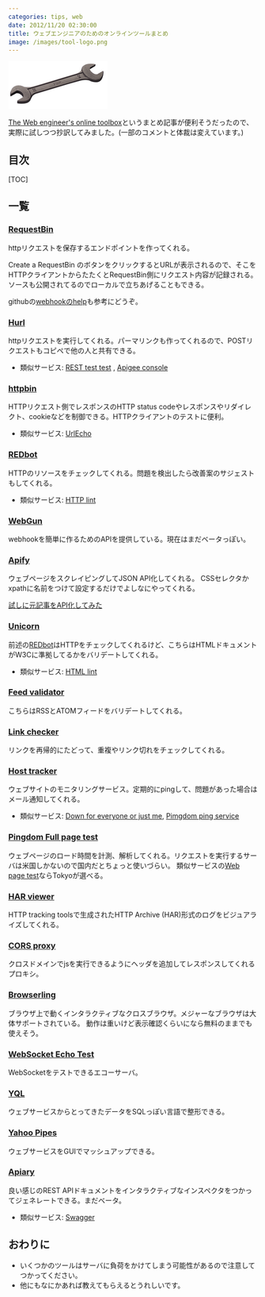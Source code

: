 ```yaml
---
categories: tips, web
date: 2012/11/20 02:30:00
title: ウェブエンジニアのためのオンラインツールまとめ
image: /images/tool-logo.png
---
```


![tool](/images/tool-logo.png)

[The Web engineer's online toolbox](http://ivanzuzak.info/2012/11/18/the-web-engineers-online-toolbox.html)というまとめ記事が便利そうだったので、実際に試しつつ抄訳してみました。(一部のコメントと体裁は変えています。)

## 目次

[TOC]

## 一覧

### [RequestBin](http://requestb.in/)

httpリクエストを保存するエンドポイントを作ってくれる。

Create a RequestBin のボタンをクリックするとURLが表示されるので、そこをHTTPクライアントからたたくとRequestBin側にリクエスト内容が記録される。
ソースも公開されてるのでローカルで立ちあげることもできる。

githubの[webhookのhelp](https://help.github.com/articles/testing-webhooks)も参考にどうぞ。


### [Hurl](http://hurl.it)

httpリクエストを実行してくれる。パーマリンクも作ってくれるので、POSTリクエストもコピペで他の人と共有できる。

* 類似サービス: [REST test test](http://resttesttest.com/) ,  [Apigee console](https://apigee.com/console/others) 

### [httpbin](http://httpbin.org/)

HTTPリクエスト側でレスポンスのHTTP status codeやレスポンスやリダイレクト、cookieなどを制御できる。HTTPクライアントのテストに便利。

* 類似サービス: [UrlEcho](http://ivanzuzak.info/urlecho/)

### [REDbot](http://redbot.org/)

HTTPのリソースをチェックしてくれる。問題を検出したら改善案のサジェストもしてくれる。

* 類似サービス: [HTTP lint](http://zamez.org/httplint)

### [WebGun](http://webgun.io/)

webhookを簡単に作るためのAPIを提供している。現在はまだベータっぽい。

### [Apify](http://apify.heroku.com)

ウェブページをスクレイピングしてJSON API化してくれる。
CSSセレクタかxpathに名前をつけて設定するだけでよしなにやってくれる。

[試しに元記事をAPI化してみた](http://apify.heroku.com/resources/50a99278a7301c000200005a)

### [Unicorn](http://validator.w3.org/unicorn/)

前述の[REDbot](http://redbot.org/)はHTTPをチェックしてくれるけど、こちらはHTMLドキュメントがW3Cに準拠してるかをバリデートしてくれる。

* 類似サービス: [HTML lint](http://lint.brihten.com/html/)

### [Feed validator](http://validator.w3.org/feed/)

こちらはRSSとATOMフィードをバリデートしてくれる。

### [Link checker](http://validator.w3.org/checklink)

リンクを再帰的にたどって、重複やリンク切れをチェックしてくれる。

### [Host tracker](http://www.host-tracker.com/)

ウェブサイトのモニタリングサービス。定期的にpingして、問題があった場合はメール通知してくれる。

* 類似サービス: [Down for everyone or just me](http://www.downforeveryoneorjustme.com/), [Pimgdom ping service](http://tools.pingdom.com/ping/)

### [Pingdom Full page test](http://tools.pingdom.com/fpt/)

ウェブページのロード時間を計測、解析してくれる。リクエストを実行するサーバは米国しかないので国内だとちょっと使いづらい。
類似サービスの[Web page test](http://www.webpagetest.org/)ならTokyoが選べる。

### [HAR viewer](http://www.softwareishard.com/har/viewer/)

HTTP tracking toolsで生成されたHTTP Archive (HAR)形式のログをビジュアライズしてくれる。

### [CORS proxy](http://www.corsproxy.com/)

クロスドメインでjsを実行できるようにヘッダを追加してレスポンスしてくれるプロキシ。

### [Browserling](https://browserling.com/)

ブラウザ上で動くインタラクティブなクロスブラウザ。メジャーなブラウザは大体サポートされている。
動作は重いけど表示確認くらいになら無料のままでも使えそう。

### [WebSocket Echo Test](http://www.websocket.org/echo.html)

WebSocketをテストできるエコーサーバ。

### [YQL](http://developer.yahoo.com/yql/)

ウェブサービスからとってきたデータをSQLっぽい言語で整形できる。

### [Yahoo Pipes](http://pipes.yahoo.com/pipes/)

ウェブサービスをGUIでマッシュアップできる。

### [Apiary](http://apiary.io/)

良い感じのREST APIドキュメントをインタラクティブなインスペクタをつかってジェネレートできる。まだベータ。

* 類似サービス: [Swagger](http://swagger.wordnik.com/)
 
## おわりに

* いくつかのツールはサーバに負荷をかけてしまう可能性があるので注意してつかってください。
* 他にもなにかあれば教えてもらえるとうれしいです。
